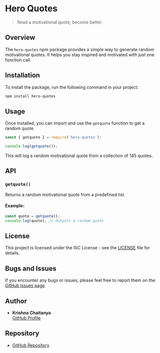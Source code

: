 # Hero Quotes

> Read a motivational quote, become better.

## Overview

The `hero-quotes` npm package provides a simple way to generate random motivational quotes. It helps you stay inspired and motivated with just one function call.

## Installation

To install the package, run the following command in your project:

```bash
npm install hero-quotes
```

## Usage

Once installed, you can import and use the `getquote` function to get a random quote.

```javascript
const { getquote } = require('hero-quotes');

console.log(getquote());
```

This will log a random motivational quote from a collection of 145 quotes.

## API

### `getquote()`

Returns a random motivational quote from a predefined list.

#### Example:

```javascript
const quote = getquote();
console.log(quote); // Outputs a random quote
```

## License

This project is licensed under the ISC License - see the [LICENSE](LICENSE) file for details.

## Bugs and Issues

If you encounter any bugs or issues, please feel free to report them on the [GitHub Issues page](https://github.com/kcjod/hero-quotes/issues).

## Author

- **Krishna Chaitanya**  
  [GitHub Profile](https://github.com/kcjod)

## Repository

- [GitHub Repository](https://github.com/kcjod/hero-quotes)
